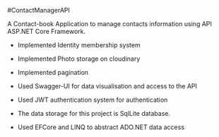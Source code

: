 #ContactManagerAPI

A Contact-book Application to manage contacts information using API ASP.NET Core Framework.


- Implemented Identity membership system

- Implemented Photo storage on cloudinary

- Implemented pagination

- Used Swagger-UI for data visualisation and access to the API

- Used JWT authentication system for authentication

- The data storage for this project is SqlLite database.

- Used EFCore and LINQ to abstract ADO.NET data access
